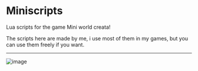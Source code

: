 # Miniscripts
Lua scripts for the game Mini world creata!

The scripts here are made by me, i use most of them in my games, but you can use them freely if you want.

-----
![image](https://github.com/NotSoPr17/Miniscripts/assets/89939541/df1125e2-a379-4fc9-8f0c-c5b36b94620c)

